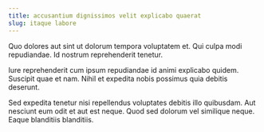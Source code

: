 ```yaml
---
title: accusantium dignissimos velit explicabo quaerat
slug: itaque labore
---
```


Quo dolores aut sint ut dolorum tempora voluptatem et. Qui culpa modi repudiandae. Id nostrum reprehenderit tenetur.

Iure reprehenderit cum ipsum repudiandae id animi explicabo quidem. Suscipit quae et nam. Nihil et expedita nobis possimus quia debitis deserunt.

Sed expedita tenetur nisi repellendus voluptates debitis illo quibusdam. Aut nesciunt eum odit et aut est neque. Quod sed dolorum vel similique neque. Eaque blanditiis blanditiis.
